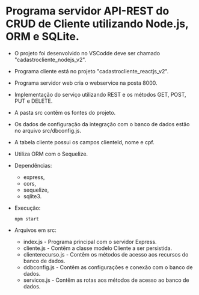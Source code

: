 # Programa servidor API-REST do CRUD de Cliente utilizando Node.js, ORM e SQLite.

- O projeto foi desenvolvido no VSCodde deve ser chamado "cadastrocliente_nodejs_v2".
- Programa cliente está no projeto "cadastrocliente_reactjs_v2".
- Programa servidor web cria o webservice na posta 8000.
- Implementação do serviço utilizando REST e os métodos GET, POST, PUT e DELETE.
- A pasta src contêm os fontes do projeto.
- Os dados de configuração da integração com o banco de dados estão no arquivo src/dbconfig.js.
- A tabela cliente possui os campos clienteId, nome e cpf.
- Utiliza ORM com o Sequelize.

- Dependências:
    - express,
    - cors,
    - sequelize,
    - sqlite3.
	
- Execução:    
   <pre><code>npm start</code></pre>	

- Arquivos em src:
    - index.js - Programa principal com o servidor Express.
    - cliente.js - Contêm a classe modelo Cliente a ser persistida.
    - clienterecurso.js - Contêm os métodos de acesso aos recursos do banco de dados.
    - ddbconfig.js - Contêm as configurações e conexão com o banco de dados.
    - servicos.js - Contêm as rotas aos métodos de acesso ao banco de dados.